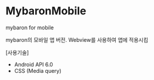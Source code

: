 # MybaronMobile
mybaron for mobile

mybaron의 모바일 앱 버전.
Webview를 사용하여 앱에 적용시킴

[사용기술]

 - Android API 6.0
 - CSS (Media query)
